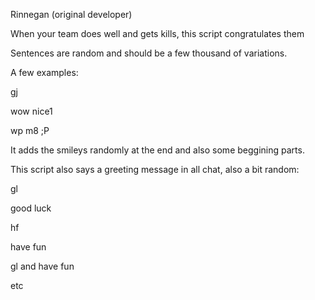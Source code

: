 Rinnegan (original developer)

When your team does well and gets kills, this script congratulates them
 
Sentences are random and should be a few thousand of variations.

A few examples:
 
gj

wow nice1

wp m8 ;P

It adds the smileys randomly at the end and also some beggining parts.
 
This script also says a greeting message in all chat, also a bit random:

gl

good luck

hf 

have fun

gl and have fun

etc
